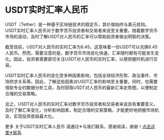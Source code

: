 # USDT实时汇率人民币

USDT（Tether）是一种基于区块链技术的稳定币，其价值始终与美元挂钩。USDT实时汇率人民币对于数字货币投资者和交易者来说至关重要。随着数字货币市场的波动，及时了解USDT对人民币的汇率可以帮助投资者做出明智的决策。

截至目前，USDT对人民币的实时汇率为6.45。这意味着一份USDT可以兑换6.45人民币。然而，需要注意的是，数字货币市场变化快速，汇率随时都有可能发生变化。因此，投资者需要密切关注USDT对人民币的实时汇率，以便把握时机进行交易。

USDT实时汇率人民币的变化受多种因素影响，包括全球经济形势、政治事件、市场供求关系等。因此，了解这些因素对USDT汇率的影响至关重要。同时，也需要借助专业的数据分析工具，及时获取USDT对人民币的最新汇率走势图，以便制定合理的交易策略。

总之，USDT对人民币的实时汇率对数字货币投资者和交易者来说具有重要意义。及时了解汇率变化，分析影响因素，制定合理的交易策略，才能更好地把握市场机会，实现投资收益最大化。

更多 关于USDT实时汇率人民币 请通过✈与我们联系，感谢阅读，谢谢！[点击这里✈联系](https://t.me/shalong)